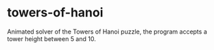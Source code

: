 # towers-of-hanoi
Animated solver of the Towers of Hanoi puzzle, the program accepts a tower height between 5 and 10.
